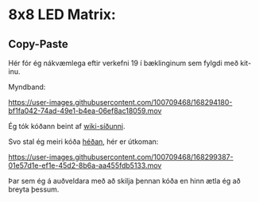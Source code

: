 # 8x8 LED Matrix:
## Copy-Paste

Hér fór ég nákvæmlega eftir verkefni 19 í bæklinginum sem fylgdi með kit-inu.

Myndband:


https://user-images.githubusercontent.com/100709468/168294180-bf1fa042-74ad-49e1-b4ea-06ef8ac18059.mov

Ég tók kóðann beint af [wiki-síðunni](https://wiki.keyestudio.com/KS0077(78,79%EF%BC%89Super_Learning_Kit_for_Arduino#Project_19:_8.2A8_LED_Matrix)).

Svo stal ég meiri kóða [héðan](https://create.arduino.cc/projecthub/SAnwandter1/programming-8x8-led-matrix-23475a), hér er útkoman:


https://user-images.githubusercontent.com/100709468/168299387-01e57d1e-ef1e-45d2-8b6a-aa455fdb5133.mov

Þar sem ég á auðveldara með að skilja þennan kóða en hinn ætla ég að breyta þessum.
